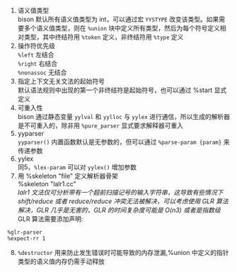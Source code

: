 1. 语义值类型      
 bison 默认所有语义值类型为 int，可以通过宏 `YYSTYPE` 改变该类型。如果需要多个语义值类型，则在 `%union` 块中定义所有类型，然后为每个符号定义相对类型，其中终结符用 `%token` 定义，非终结符用 `%type` 定义   
2. 操作符优先级   
 `%left` 左结合   
 `%right` 右结合   
 `%nonassoc` 无结合   
3. 指定上下文无关文法的起始符号   
  默认语法规则中出现的第一个非终结符是起始符号，也可以通过 %start 显式定义   
4. 可重入性   
  bison 通过静态变量 `yylval` 和 `yylloc` 与 `yylex` 进行通信，所以生成的解析器是不可重入的，除非用 `%pure_parser` 显式要求解释器可重入   
5. yyparser   
  `yyparser()` 内置函数默认是无参数的，但可以通过 `%parse-param {param}` 来传递参数
6. yylex   
  同5，`%lex-param` 可以对 `yylex()` 增加参数
7. 用 %skeleton "file" 定义解析器骨架   
   %skeleton "lalr1.cc"   
   *lalr1 文法仅可分析带有一个超前扫描记号的输入字符串，这导致有些情况下 shift/reduce 或者 reduce/reduce 冲突无法被解决，可以考虑使用 GLR 算法解决，GLR 几乎是无害的，GLR 的时间复杂度可能是 O(n3) 或者是指数级*    
   GLR 算法需要添加声明:   
```
%glr-parser
%expect-rr 1
```
8. `%destructor` 用来防止发生错误时可能导致的内存泄漏,%union 中定义的指针类型的语义值内存仍需手动释放

